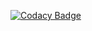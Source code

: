 [![Codacy Badge](https://api.codacy.com/project/badge/Grade/97928f3f6a15428da2083d23987f7ba0)](https://www.codacy.com?utm_source=github.com&amp;utm_medium=referral&amp;utm_content=d-soto11/HomeTap-User-iOS&amp;utm_campaign=Badge_Grade)
